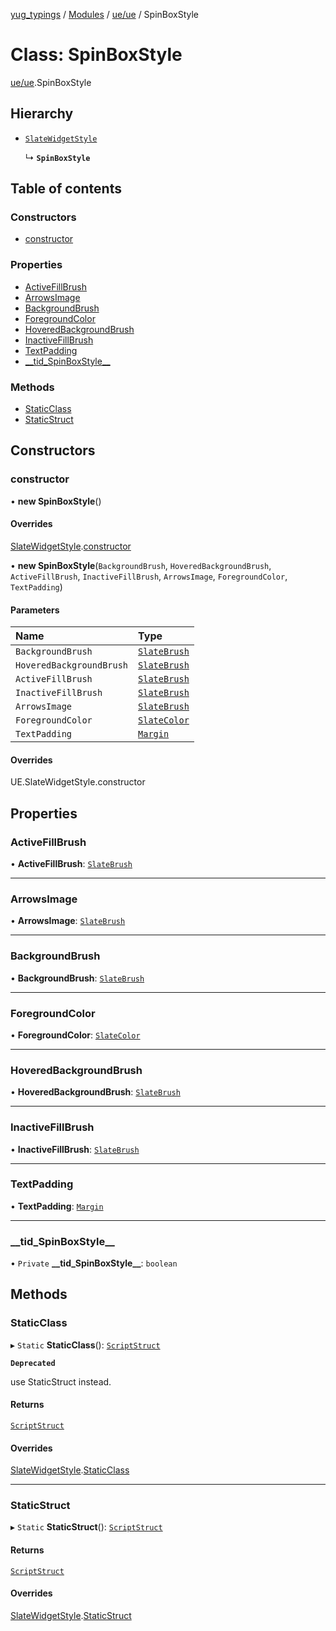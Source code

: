 [yug_typings](../README.md) / [Modules](../modules.md) / [ue/ue](../modules/ue_ue.md) / SpinBoxStyle

# Class: SpinBoxStyle

[ue/ue](../modules/ue_ue.md).SpinBoxStyle

## Hierarchy

- [`SlateWidgetStyle`](ue_ue.SlateWidgetStyle.md)

  ↳ **`SpinBoxStyle`**

## Table of contents

### Constructors

- [constructor](ue_ue.SpinBoxStyle.md#constructor)

### Properties

- [ActiveFillBrush](ue_ue.SpinBoxStyle.md#activefillbrush)
- [ArrowsImage](ue_ue.SpinBoxStyle.md#arrowsimage)
- [BackgroundBrush](ue_ue.SpinBoxStyle.md#backgroundbrush)
- [ForegroundColor](ue_ue.SpinBoxStyle.md#foregroundcolor)
- [HoveredBackgroundBrush](ue_ue.SpinBoxStyle.md#hoveredbackgroundbrush)
- [InactiveFillBrush](ue_ue.SpinBoxStyle.md#inactivefillbrush)
- [TextPadding](ue_ue.SpinBoxStyle.md#textpadding)
- [\_\_tid\_SpinBoxStyle\_\_](ue_ue.SpinBoxStyle.md#__tid_spinboxstyle__)

### Methods

- [StaticClass](ue_ue.SpinBoxStyle.md#staticclass)
- [StaticStruct](ue_ue.SpinBoxStyle.md#staticstruct)

## Constructors

### constructor

• **new SpinBoxStyle**()

#### Overrides

[SlateWidgetStyle](ue_ue.SlateWidgetStyle.md).[constructor](ue_ue.SlateWidgetStyle.md#constructor)

• **new SpinBoxStyle**(`BackgroundBrush`, `HoveredBackgroundBrush`, `ActiveFillBrush`, `InactiveFillBrush`, `ArrowsImage`, `ForegroundColor`, `TextPadding`)

#### Parameters

| Name | Type |
| :------ | :------ |
| `BackgroundBrush` | [`SlateBrush`](ue_ue.SlateBrush.md) |
| `HoveredBackgroundBrush` | [`SlateBrush`](ue_ue.SlateBrush.md) |
| `ActiveFillBrush` | [`SlateBrush`](ue_ue.SlateBrush.md) |
| `InactiveFillBrush` | [`SlateBrush`](ue_ue.SlateBrush.md) |
| `ArrowsImage` | [`SlateBrush`](ue_ue.SlateBrush.md) |
| `ForegroundColor` | [`SlateColor`](ue_ue.SlateColor.md) |
| `TextPadding` | [`Margin`](ue_ue.Margin.md) |

#### Overrides

UE.SlateWidgetStyle.constructor

## Properties

### ActiveFillBrush

• **ActiveFillBrush**: [`SlateBrush`](ue_ue.SlateBrush.md)

___

### ArrowsImage

• **ArrowsImage**: [`SlateBrush`](ue_ue.SlateBrush.md)

___

### BackgroundBrush

• **BackgroundBrush**: [`SlateBrush`](ue_ue.SlateBrush.md)

___

### ForegroundColor

• **ForegroundColor**: [`SlateColor`](ue_ue.SlateColor.md)

___

### HoveredBackgroundBrush

• **HoveredBackgroundBrush**: [`SlateBrush`](ue_ue.SlateBrush.md)

___

### InactiveFillBrush

• **InactiveFillBrush**: [`SlateBrush`](ue_ue.SlateBrush.md)

___

### TextPadding

• **TextPadding**: [`Margin`](ue_ue.Margin.md)

___

### \_\_tid\_SpinBoxStyle\_\_

• `Private` **\_\_tid\_SpinBoxStyle\_\_**: `boolean`

## Methods

### StaticClass

▸ `Static` **StaticClass**(): [`ScriptStruct`](ue_ue.ScriptStruct.md)

**`Deprecated`**

use StaticStruct instead.

#### Returns

[`ScriptStruct`](ue_ue.ScriptStruct.md)

#### Overrides

[SlateWidgetStyle](ue_ue.SlateWidgetStyle.md).[StaticClass](ue_ue.SlateWidgetStyle.md#staticclass)

___

### StaticStruct

▸ `Static` **StaticStruct**(): [`ScriptStruct`](ue_ue.ScriptStruct.md)

#### Returns

[`ScriptStruct`](ue_ue.ScriptStruct.md)

#### Overrides

[SlateWidgetStyle](ue_ue.SlateWidgetStyle.md).[StaticStruct](ue_ue.SlateWidgetStyle.md#staticstruct)
